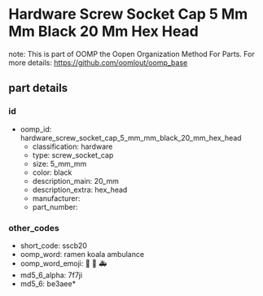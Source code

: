 # Hardware Screw Socket Cap 5 Mm Mm Black 20 Mm Hex Head  

note: This is part of OOMP the Oopen Organization Method For Parts. For more details: https://github.com/oomlout/oomp_base

##  part details





### id
* oomp_id: hardware_screw_socket_cap_5_mm_mm_black_20_mm_hex_head
  * classification: hardware
  * type: screw_socket_cap
  * size: 5_mm_mm
  * color: black
  * description_main: 20_mm
  * description_extra: hex_head
  * manufacturer: 
  * part_number: 

### other_codes
* short_code: sscb20
* oomp_word: ramen koala ambulance
* oomp_word_emoji: :ramen: :koala: :ambulance:
* md5_6_alpha: 7f7ji
* md5_6: be3aee* 